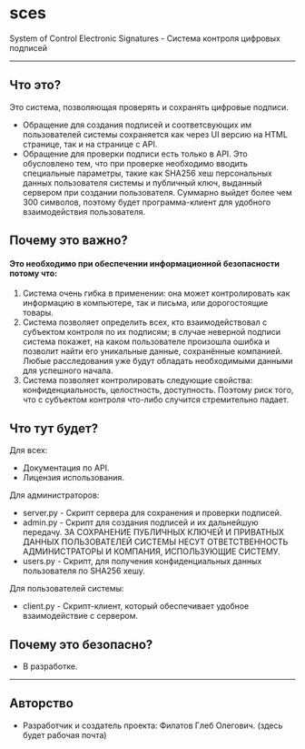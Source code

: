 # sces
System of Control Electronic Signatures -
Система контроля цифровых подписей

---
**Что это?** 
---

Это система, позволяющая проверять и сохранять цифровые подписи. 
- Обращение для создания подписей и соответсвующих им пользователей системы сохраняется как через UI версию на HTML странице, так и на странице с API.
- Обращение для проверки подписи есть только в API. Это обусловлено тем, что при проверке необходимо вводить специальные параметры, такие как SHA256 хеш персональных данных пользователя системы и публичный ключ, выданный сервером при создании пользователя. Суммарно выйдет более чем 300 символов, поэтому будет программа-клиент для удобного взаимодействия пользователя.

**Почему это важно?**
---

 #### Это необходимо при обеспечении информационной безопасности потому что:
 1. Система очень гибка в применении: она может контролировать как информацию в компьютере, так и письма, или дорогостоящие товары.
 2. Система позволяет определить всех, кто взаимодействовал с субъектом контроля по их подписям; в случае неверной подписи система покажет, на каком пользователе произошла ошибка и позволит найти его уникальные данные, сохранённые компанией. Любые расследования уже будут обладать необходимыми данными для успешного начала.
 3. Система позволяет контролировать следующие свойства: конфиденциальность, целостность, доступность. Поэтому риск того, что с субъектом контроля что-либо случится стремительно падает.


**Что тут будет?**
---

Для всех:
 - Документация по API.
 - Лицензия использования.

Для администраторов:
 - server.py - Скрипт сервера для сохранения и проверки подписей.
 - admin.py - Скрипт для создания подписей и их дальнейшую передачу. ЗА СОХРАНЕНИЕ ПУБЛИЧНЫХ КЛЮЧЕЙ И ПРИВАТНЫХ ДАННЫХ ПОЛЬЗОВАТЕЛЕЙ СИСТЕМЫ НЕСУТ ОТВЕТСТВЕННОСТЬ АДМИНИСТРАТОРЫ И КОМПАНИЯ, ИСПОЛЬЗУЮЩИЕ СИСТЕМУ.
 - users.py - Скрипт, для получения конфиденциальных данных пользователя по SHA256 хешу.

Для пользователей системы:
 - client.py - Скрипт-клиент, который обеспечивает удобное взаимодействие с сервером.

**Почему это безопасно?**
--

 - В разработке.

---
**Авторство**
---
 - Разработчик и создатель проекта: Филатов Глеб Олегович. (здесь будет рабочая почта)
